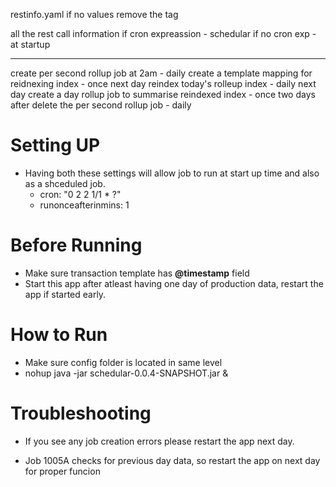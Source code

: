 restinfo.yaml
if no values remove the tag

all the rest call information
if cron expreassion - schedular
if no cron exp - at startup



-------------

create per second rollup job at 2am - daily
create a template mapping for reidnexing index - once
next day reindex today's rolleup index - daily
next day create a day rollup job to summarise reindexed index - once
two days after delete the per second rollup job - daily

Setting UP
==========
+ Having both these settings will allow job to run at start up time and also as a shceduled job.
    - cron: "0 2 2 1/1 * ?"
    - runonceafterinmins: 1

Before Running
==============
+ Make sure transaction template has **@timestamp** field
+ Start this app after atleast having one day of production data, restart the app if started early.

How to Run
==========
+ Make sure config folder is located in same level
+ nohup java -jar schedular-0.0.4-SNAPSHOT.jar &


Troubleshooting
===================================
+ If you see any job creation errors please restart the app next day.
- Job 1005A checks for previous day data, so restart the app on next day for proper funcion